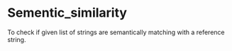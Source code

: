 # Sementic_similarity
To check if given list of strings are semantically matching with a reference string.
